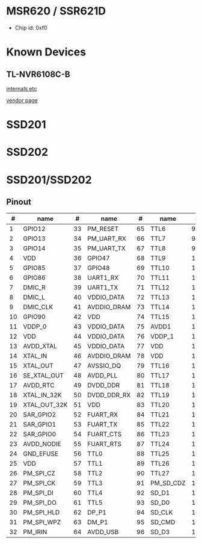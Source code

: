 # MSR620 / SSR621D

- Chip id: 0xf0

# Known Devices

## TL-NVR6108C-B

[internals etc](tlnvr6108cb/)

[vendor page](https://www.tp-link.com.cn/product_1497.html#tag)

# SSD201

# SSD202

# SSD201/SSD202

## Pinout

| #  | name         | #  | name        | #  | name      | #   | name           |
|----|--------------|----|-------------|----|-----------|-----|----------------|
| 1  | GPIO12       | 33 | PM_RESET    | 65 | TTL6      | 97  | SD_D2          |
| 2  | GPIO13       | 34 | PM_UART_RX  | 66 | TTL7      | 98  | VDDP_1         |
| 3  | GPIO14       | 35 | PM_UART_TX  | 67 | TTL8      | 99  | GPIO0          |
| 4  | VDD          | 36 | GPIO47      | 68 | TTL9      | 100 | GPIO1          |
| 5  | GPIO85       | 37 | GPIO48      | 69 | TTL10     | 101 | GPIO2          |
| 6  | GPIO86       | 38 | UART1_RX    | 70 | TTL11     | 102 | GPIO3          |
| 7  | DMIC_R       | 39 | UART1_TX    | 71 | TTL12     | 103 | PM_LED0        |
| 8  | DMIC_L       | 40 | VDDIO_DATA  | 72 | TTL13     | 104 | PM_LED1        |
| 9  | DMIC_CLK     | 41 | AVDDIO_DRAM | 73 | TTL14     | 105 | VDD            |
| 10 | GPIO90       | 42 | VDD         | 74 | TTL15     | 106 | AVDD_ETH       |
| 11 | VDDP_0       | 43 | VDDIO_DATA  | 75 | AVDD1     | 107 | ETH_RN         |
| 12 | VDD          | 44 | VDDIO_DATA  | 76 | VDDP_1    | 108 | ETH_RP         |
| 13 | AVDD_XTAL    | 45 | VDDIO_DATA  | 77 | VDD       | 109 | ETH_TN         |
| 14 | XTAL_IN      | 46 | AVDDIO_DRAM | 78 | VDD       | 110 | ETH_TP         |
| 15 | XTAL_OUT     | 47 | AVSSIO_DQ   | 79 | TTL16     | 111 | DP_P2          |
| 16 | SE_XTAL_OUT  | 48 | AVDD_PLL    | 80 | TTL17     | 112 | DM_P2          |
| 17 | AVDD_RTC     | 49 | DVDD_DDR    | 81 | TTL18     | 113 | AVDD_USB       |
| 18 | XTAL_IN_32K  | 50 | DVDD_DDR_RX | 82 | TTL19     | 114 | AVDD_AUD       |
| 19 | XTAL_OUT_32K | 51 | VDD         | 83 | TTL20     | 115 | AUD_LINEOUT_R0 |
| 20 | SAR_GPIO2    | 52 | FUART_RX    | 84 | TTL21     | 116 | AUD_LINEOUT_L0 |
| 21 | SAR_GPIO1    | 53 | FUART_TX    | 85 | TTL22     | 117 | AUD_MICCM0     |
| 22 | SAR_GPIO0    | 54 | FUART_CTS   | 86 | TTL23     | 118 | AUD_MICIN0     |
| 23 | AVDD_NODIE   | 55 | FUART_RTS   | 87 | TTL24     | 119 | AUD_VRM_DAC    |
| 24 | GND_EFUSE    | 56 | TTL0        | 88 | TTL25     | 120 | AUD_VAG        |
| 25 | VDD          | 57 | TTL1        | 89 | TTL26     | 121 | GPIO4          |
| 26 | PM_SPI_CZ    | 58 | TTL2        | 90 | TTL27     | 122 | GPIO5          |
| 27 | PM_SPI_CK    | 59 | TTL3        | 91 | PM_SD_CDZ | 123 | GPIO6          |
| 28 | PM_SPI_DI    | 60 | TTL4        | 92 | SD_D1     | 124 | GPIO7          |
| 29 | PM_SPI_DO    | 61 | TTL5        | 93 | SD_D0     | 125 | UART2_RX       |
| 30 | PM_SPI_HLD   | 62 | DP_P1       | 94 | SD_CLK    | 126 | UART2_TX       |
| 31 | PM_SPI_WPZ   | 63 | DM_P1       | 95 | SD_CMD    | 127 | GPIO10         |
| 32 | PM_IRIN      | 64 | AVDD_USB    | 96 | SD_D3     | 128 | GPIO11         |
